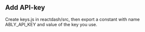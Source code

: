 # 


## Add API-key
Create keys.js in reactdash/src, then export a constant with name ABLY_API_KEY and value of the key you use.
